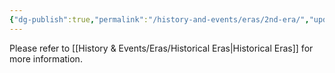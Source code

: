 ```yaml
---
{"dg-publish":true,"permalink":"/history-and-events/eras/2nd-era/","updated":"2025-06-10T19:03:25.902+01:00"}
---
```


Please refer to [[History & Events/Eras/Historical Eras\|Historical Eras]] for more information. 
